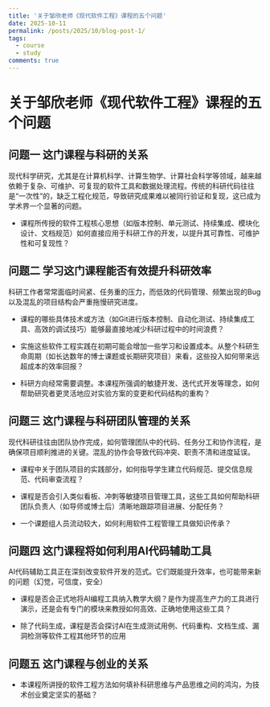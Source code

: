 ```yaml
---
title: '关于邹欣老师《现代软件工程》课程的五个问题'
date: 2025-10-11
permalink: /posts/2025/10/blog-post-1/
tags:
  - course
  - study
comments: true
---
```


# 关于邹欣老师《现代软件工程》课程的五个问题
## 问题一 这门课程与科研的关系

现代科学研究，尤其是在计算机科学、计算生物学、计算社会科学等领域，越来越依赖于复杂、可维护、可复现的软件工具和数据处理流程。传统的科研代码往往是“一次性”的，缺乏工程化规范，导致研究成果难以被同行验证和复现，这已成为学术界一个显著的问题。

* 课程所传授的软件工程核心思想（如版本控制、单元测试、持续集成、模块化设计、文档规范）如何直接应用于科研工作的开发，以提升其可靠性、可维护性和可复现性？

## 问题二 学习这门课程能否有效提升科研效率

科研工作者常常面临时间紧、任务重的压力，而低效的代码管理、频繁出现的Bug以及混乱的项目结构会严重拖慢研究进度。

* 课程的哪些具体技术或方法（如Git进行版本控制、自动化测试、持续集成工具、高效的调试技巧）能够最直接地减少科研过程中的时间浪费？

* 实施这些软件工程实践在初期可能会增加一些学习和设置成本。从整个科研生命周期（如长达数年的博士课题或长期研究项目）来看，这些投入如何带来远超成本的效率回报？

* 科研方向经常需要调整。本课程所强调的敏捷开发、迭代式开发等理念，如何帮助研究者更灵活地应对实验方案的变更和代码结构的重构？

## 问题三 这门课程与科研团队管理的关系

现代科研往往由团队协作完成，如何管理团队中的代码、任务分工和协作流程，是确保项目顺利推进的关键。混乱的协作会导致代码冲突、职责不清和进度延误。

* 课程中关于团队项目的实践部分，如何指导学生建立代码规范、提交信息规范、代码审查流程？

* 课程是否会引入类似看板、冲刺等敏捷项目管理工具，这些工具如何帮助科研团队负责人（如导师或博士后）清晰地跟踪项目进展、分配任务？

* 一个课题组人员流动较大，如何利用软件工程管理工具做知识传承？

## 问题四 这门课程将如何利用AI代码辅助工具

AI代码辅助工具正在深刻改变软件开发的范式。它们既能提升效率，也可能带来新的问题（幻觉，可信度，安全）

* 课程是否会正式地将AI编程工具纳入教学大纲？是作为提高生产力的工具进行演示，还是会有专门的模块来教授如何高效、正确地使用这些工具？

* 除了代码生成，课程是否会探讨AI在生成测试用例、代码重构、文档生成、漏洞检测等软件工程其他环节的应用

## 问题五 这门课程与创业的关系

* 本课程所讲授的软件工程方法如何填补科研思维与产品思维之间的鸿沟，为技术创业奠定坚实的基础？

<script src="https://giscus.app/client.js"
        data-repo="milkieTigera/milkieTigera.github.io"
        data-repo-id="R_kgDOQAeIgg"
        data-category="comments"
        data-category-id="DIC_kwDOQAeIgs4CwoHB"
        data-mapping="pathname"
        data-strict="0"
        data-reactions-enabled="1"
        data-emit-metadata="0"
        data-input-position="bottom"
        data-theme="preferred_color_scheme"
        data-lang="zh-CN"
        crossorigin="anonymous"
        async>
</script>